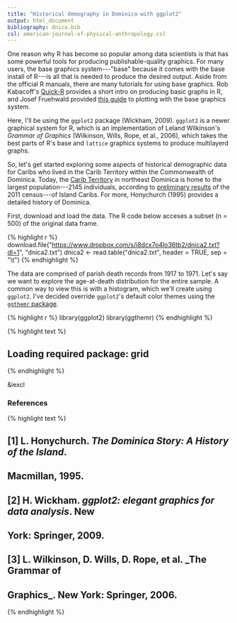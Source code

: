 ```yaml
---
title: "Historical demography in Dominica with ggplot2"
output: html_document
bibliography: dnica.bib
csl: american-journal-of-physical-anthropology.csl
---
```




One reason why R has become so popular among data scientists is that has some powerful tools for producing publishable-quality graphics. For many users, the base graphics system---"base" because it comes with the base install of R---is all that is needed to produce the desired output. Aside from the official R manuals, there are many tutorials for using base graphics. Rob Kabacoff's [Quick-R](http://www.statmethods.net/graphs/index.html) provides a short intro on producing basic graphs in R, and Josef Fruehwald provided [this guide](http://jofrhwld.github.io/rstudy/week4.html#Base) to plotting with the base graphics system.

Here, I'll be using the `ggplot2` package (Wickham, 2009). `ggplot2` is a newer graphical system for R, which is an implementation of Leland Wilkinson's _Grammar of Graphics_ (Wilkinson, Wills, Rope, et al., 2006), which takes the best parts of R's base and `lattice` graphics systems to produce multilayerd graphs.

So, let's get started exploring some aspects of historical demographic data for Caribs who lived in the Carib Territory within the Commonwealth of Dominica. Today, the [Carib Territory](http://en.wikipedia.org/wiki/Carib_Territory) in northeast Dominica is home to the largest population---2145 individuals, according to [preliminary results](http://dominica.gov.dm/images/documents/2011_census_report.pdf) of the 2011 census---of Island Caribs. For more, Honychurch (1995) provides a detailed history of Dominica.

First, download and load the data. The R code below acceses a subset (n = 500) of the original data frame.


{% highlight r %}
download.file("https://www.dropbox.com/s/i8dcx7o4lo36tb2/dnica2.txt?dl=1", "dnica2.txt")
dnica2 <- read.table("dnica2.txt", header = TRUE, sep = "\t")
{% endhighlight %}

The data are comprised of parish death records from 1917 to 1971. Let's say we want to explore the age-at-death distribution for the entire sample. A common way to view this is with a histogram, which we'll create using `ggplot2`. I've decided override `ggplot2`'s default color themes using the [`ggthemr` package](https://github.com/cttobin/ggthemr).


{% highlight r %}
library(ggplot2)
library(ggthemr)
{% endhighlight %}



{% highlight text %}
## Loading required package: grid
{% endhighlight %}

&iexcl


<!--The <iframe> below is for including an interactive ggvis plot that runs from shinyapps.io

<iframe frameborder="0" allowtransparency="true" scrolling="no" height="450" width="100%" src="https://bateyt.shinyapps.io/dnica_age-hist/"></iframe>-->


### References


{% highlight text %}
## [1] L. Honychurch. _The Dominica Story: A History of the Island_.
## Macmillan, 1995.
## 
## [2] H. Wickham. _ggplot2: elegant graphics for data analysis_. New
## York: Springer, 2009.
## 
## [3] L. Wilkinson, D. Wills, D. Rope, et al. _The Grammar of
## Graphics_. New York: Springer, 2006.
{% endhighlight %}
